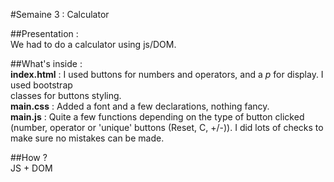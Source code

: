 #Semaine 3 : Calculator

##Presentation :  
We had to do a calculator using js/DOM.

##What's inside :  
__index.html__ : I used buttons for numbers and operators, and a _p_ for display. I used bootstrap  
classes for buttons styling.  
__main.css__ : Added a font and a few declarations, nothing fancy.  
__main.js__ : Quite a few functions depending on the type of button clicked (number, operator or 'unique'   buttons (Reset, C, +/-)). I did lots of checks to make sure no mistakes can be made.

##How ?  
JS + DOM
